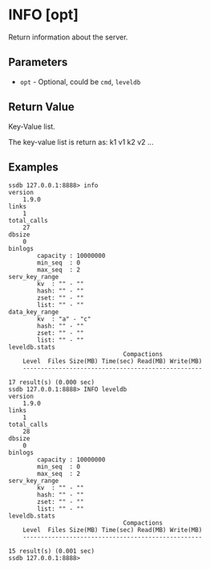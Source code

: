 # INFO [opt]

Return information about the server.

## Parameters

* `opt` - Optional, could be `cmd`, `leveldb`

## Return Value

Key-Value list.

The key-value list is return as: k1 v1 k2 v2 ...

## Examples

	ssdb 127.0.0.1:8888> info
	version
		1.9.0
	links
		1
	total_calls
		27
	dbsize
		0
	binlogs
			capacity : 10000000
			min_seq  : 0
			max_seq  : 2
	serv_key_range
			kv  : "" - ""
			hash: "" - ""
			zset: "" - ""
			list: "" - ""
	data_key_range
			kv  : "a" - "c"
			hash: "" - ""
			zset: "" - ""
			list: "" - ""
	leveldb.stats
									Compactions
		Level  Files Size(MB) Time(sec) Read(MB) Write(MB)
		--------------------------------------------------
		
	17 result(s) (0.000 sec)
	ssdb 127.0.0.1:8888> INFO leveldb
	version
		1.9.0
	links
		1
	total_calls
		28
	dbsize
		0
	binlogs
			capacity : 10000000
			min_seq  : 0
			max_seq  : 2
	serv_key_range
			kv  : "" - ""
			hash: "" - ""
			zset: "" - ""
			list: "" - ""
	leveldb.stats
									Compactions
		Level  Files Size(MB) Time(sec) Read(MB) Write(MB)
		--------------------------------------------------
		
	15 result(s) (0.001 sec)
	ssdb 127.0.0.1:8888> 
